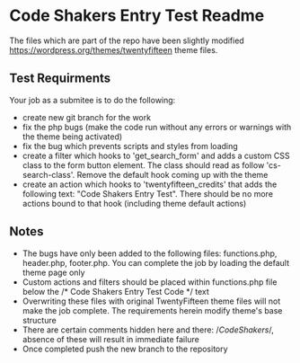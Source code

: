 # Code Shakers Entry Test Readme #

The files which are part of the repo have been slightly modified https://wordpress.org/themes/twentyfifteen theme files.

## Test Requirments ##

Your job as a submitee is to do the following:

* create new git branch for the work
* fix the php bugs (make the code run without any errors or warnings with the theme being activated)
* fix the bug which prevents scripts and styles from loading
* create a filter which hooks to 'get_search_form' and adds a custom CSS class to the form button element. The class should read as follow 'cs-search-class'. Remove the default hook coming up with the theme
* create an action which hooks to 'twentyfifteen_credits' that adds the following text: "Code Shakers Entry Test". There should be no more actions bound to that hook (including theme default actions)

## Notes ##

* The bugs have only been added to the following files: functions.php, header.php, footer.php. You can complete the job by loading the default theme page only
* Custom actions and filters should be placed within functions.php file below the /* Code Shakers Entry Test Code */ text
* Overwriting these files with original TwentyFifteen theme files will not make the job complete. The requirements herein modify theme's base structure
* There are certain comments hidden here and there: /*CodeShakers*/, absence of these will result in immediate failure
* Once completed push the new branch to the repository